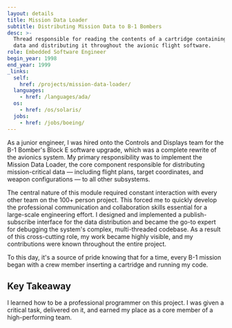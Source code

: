 ```yaml
---
layout: details
title: Mission Data Loader
subtitle: Distributing Mission Data to B-1 Bombers
desc: >-
  Thread responsible for reading the contents of a cartridge containing mission
  data and distributing it throughout the avionic flight software.
role: Embedded Software Engineer
begin_year: 1998
end_year: 1999
_links:
  self:
    href: /projects/mission-data-loader/
  languages:
    - href: /languages/ada/
  os:
    - href: /os/solaris/
  jobs:
    - href: /jobs/boeing/
---
```


As a junior engineer, I was hired onto the Controls and Displays team for the B-1 Bomber's Block E software upgrade, which was a complete rewrite of the avionics system. My primary responsibility was to implement the Mission Data Loader, the core component responsible for distributing mission-critical data — including flight plans, target coordinates, and weapon configurations — to all other subsystems.

The central nature of this module required constant interaction with every other team on the 100+ person project. This forced me to quickly develop the professional communication and collaboration skills essential for a large-scale engineering effort. I designed and implemented a publish-subscribe interface for the data distribution and became the go-to expert for debugging the system's complex, multi-threaded codebase. As a result of this cross-cutting role, my work became highly visible, and my contributions were known throughout the entire project.

To this day, it's a source of pride knowing that for a time, every B-1 mission began with a crew member inserting a cartridge and running my code.

## Key Takeaway

I learned how to be a professional programmer on this project. I was given a critical task, delivered on it, and earned my place as a core member of a high-performing team.
